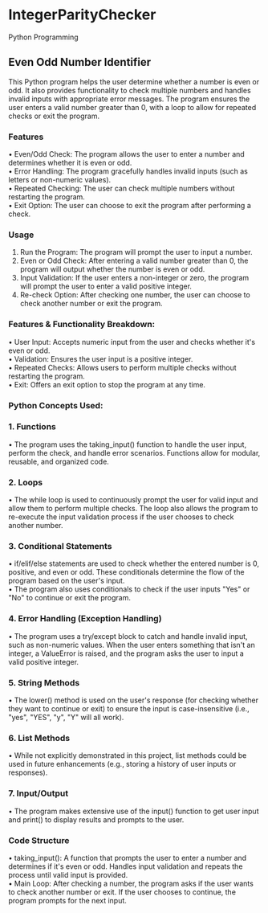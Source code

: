 # IntegerParityChecker
Python Programming 
## Even Odd Number Identifier
This Python program helps the user determine whether a number is even or odd. It also provides functionality to check multiple numbers and handles invalid inputs with appropriate error messages. The program ensures the user enters a valid number greater than 0, with a loop to allow for repeated checks or exit the program. <br>
### Features<br>
•	Even/Odd Check: The program allows the user to enter a number and determines whether it is even or odd. <br>
•	Error Handling: The program gracefully handles invalid inputs (such as letters or non-numeric values). <br>
•	Repeated Checking: The user can check multiple numbers without restarting the program. <br>
•	Exit Option: The user can choose to exit the program after performing a check. <br>
### Usage<br>
1.	Run the Program: The program will prompt the user to input a number. <br>
2.	Even or Odd Check: After entering a valid number greater than 0, the program will output whether the number is even or odd. <br>
3.	Input Validation: If the user enters a non-integer or zero, the program will prompt the user to enter a valid positive integer. <br>
4.	Re-check Option: After checking one number, the user can choose to check another number or exit the program. <br>
### Features & Functionality Breakdown: <br>
•	User Input: Accepts numeric input from the user and checks whether it's even or odd. <br>
•	Validation: Ensures the user input is a positive integer. <br>
•	Repeated Checks: Allows users to perform multiple checks without restarting the program. <br>
•	Exit: Offers an exit option to stop the program at any time. <br>
### Python Concepts Used: <br>
### 1. Functions<br>
•	The program uses the taking_input() function to handle the user input, perform the check, and handle error scenarios. Functions allow for modular, reusable, and organized code. <br>
### 2. Loops<br>
•	The while loop is used to continuously prompt the user for valid input and allow them to perform multiple checks. The loop also allows the program to re-execute the input validation process if the user chooses to check another number. <br>
### 3. Conditional Statements<br>
•	if/elif/else statements are used to check whether the entered number is 0, positive, and even or odd. These conditionals determine the flow of the program based on the user's input. <br>
•	The program also uses conditionals to check if the user inputs "Yes" or "No" to continue or exit the program. <br>
### 4. Error Handling (Exception Handling) <br>
•	The program uses a try/except block to catch and handle invalid input, such as non-numeric values. When the user enters something that isn't an integer, a ValueError is raised, and the program asks the user to input a valid positive integer. <br>
### 5. String Methods<br>
•	The lower() method is used on the user's response (for checking whether they want to continue or exit) to ensure the input is case-insensitive (i.e., "yes", "YES", "y", "Y" will all work). <br>
### 6. List Methods<br>
•	While not explicitly demonstrated in this project, list methods could be used in future enhancements (e.g., storing a history of user inputs or responses). <br>
### 7. Input/Output<br>
•	The program makes extensive use of the input() function to get user input and print() to display results and prompts to the user. <br>
### Code Structure<br>
•	taking_input(): A function that prompts the user to enter a number and determines if it's even or odd. Handles input validation and repeats the process until valid input is provided. <br>
•	Main Loop: After checking a number, the program asks if the user wants to check another number or exit. If the user chooses to continue, the program prompts for the next input. <br>
